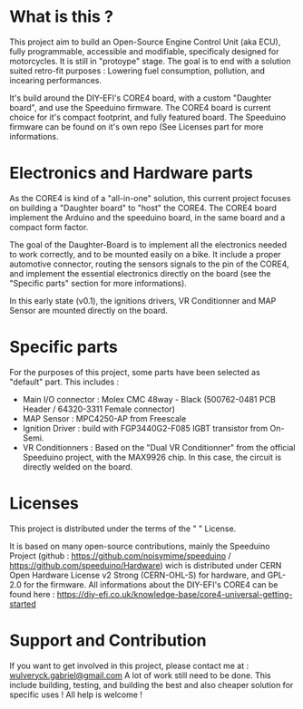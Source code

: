 # What is this ?
This project aim to build an Open-Source Engine Control Unit (aka ECU), fully programmable, accessible and modifiable, specificaly designed for motorcycles. It is still in "protoype" stage.
The goal is to end with a solution suited retro-fit purposes : Lowering fuel consumption, pollution, and incearing performances.

It's build around the DIY-EFI's CORE4 board, with a custom "Daughter board", and use the Speeduino firmware.
The CORE4 board is current choice for it's compact footprint, and fully featured board.
The Speeduino firmware can be found on it's own repo (See Licenses part for more informations.

# Electronics and Hardware parts
As the CORE4 is kind of a "all-in-one" solution, this current project focuses on building a "Daughter board" to "host" the CORE4.
The CORE4 board implement the Arduino and the speeduino board, in the same board and a compact form factor.

The goal of the Daughter-Board is to implement all the electronics needed to work correctly, and to be mounted easily on a bike.
It include a proper automotive connector, routing the sensors signals to the pin of the CORE4, and implement the essential electronics directly on the board (see the "Specific parts" section for more informations).

In this early state (v0.1), the ignitions drivers, VR Conditionner and MAP Sensor are mounted directly on the board.

# Specific parts
For the purposes of this project, some parts have been selected as "default" part. This includes :
- Main I/O connector : Molex CMC 48way  - Black (500762-0481 PCB Header / 64320-3311 Female connector)
- MAP Sensor : MPC4250-AP from Freescale
- Ignition Driver : build with FGP3440G2-F085 IGBT transistor from On-Semi.
- VR Conditionners : Based on the "Dual VR Conditionner" from the official Speeduino project, with the MAX9926 chip. In this case, the circuit is directly welded on the board.

# Licenses
This project is distributed under the terms of the " " License.

It is based on many open-source contributions, mainly the Speeduino Project (github :  https://github.com/noisymime/speeduino / https://github.com/speeduino/Hardware) wich is distributed under CERN Open Hardware License v2 Strong (CERN-OHL-S) for hardware, and GPL-2.0 for the firmware.
All informations about the DIY-EFI's CORE4 can be found here : https://diy-efi.co.uk/knowledge-base/core4-universal-getting-started

# Support and Contribution
If you want to get involved in this project, please contact me at : wulveryck.gabriel@gmail.com
A lot of work still need to be done. This include building, testing, and building the best and also cheaper solution for specific uses !
All help is welcome !
